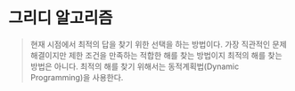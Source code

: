 # 그리디 알고리즘
> 현재 시점에서 최적의 답을 찾기 위한 선택을 하는 방법이다. 가장 직관적인 문제해결이지만 제한 조건을 만족하는 적합한 해를 찾는 방법이지 최적의
> 해를 찾는 방법은 아니다.
> 최적의 해를 찾기 위해서는 동적계획법(Dynamic Programming)을 사용한다.
